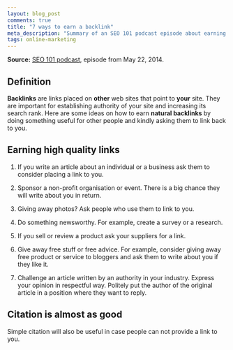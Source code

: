 ```yaml
---
layout: blog_post
comments: true
title: "7 ways to earn a backlink"
meta_description: "Summary of an SEO 101 podcast episode about earning non-spammy backlinks."
tags: online-marketing
---
```


**Source:** [SEO 101 podcast](http://www2.webmasterradio.fm/seo-101/2014/how-to-obtain-links-to-your-website-through-outreach-and-link-attraction), episode from May 22, 2014.

## Definition

**Backlinks** are links placed on **other** web sites that point to **your** site. They are important for establishing authority of your site and increasing its search rank. Here are some ideas on how to earn **natural backlinks** by doing something useful for other people and kindly asking them to link back to you.

## Earning high quality links

1. If you write an article about an individual or a business ask them to consider placing a link to you.

1. Sponsor a non-profit organisation or event. There is a big chance they will write about you in return.

1. Giving away photos? Ask people who use them to link to you.

1. Do something newsworthy. For example, create a survey or a research.

1. If you sell or review a product ask your suppliers for a link.

1. Give away free stuff or free advice. For example, consider giving away free product or service to bloggers and ask them to write about you if they like it.

1. Challenge an article written by an authority in your industry. Express your opinion in respectful way. Politely put the author of the original article in a position where they want to reply.

## Citation is almost as good

Simple citation will also be useful in case people can not provide a link to you.